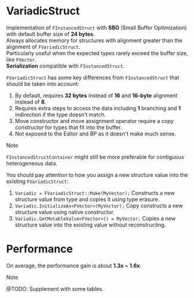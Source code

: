 # VariadicStruct

Implementation of `FInstancedStruct` with **SBO** (Small Buffer Optimization) with default buffer size of **24 bytes**.  
Always allocates memory for structures with alignment greater than the alignment of `FVariadicStruct`.  
Particularly useful when the expected types rarely exceed the buffer size, like `FVector`.  
**Serialization** compatible with `FInstancedStruct`.  

`FVariadicStruct` has some key differences from `FInstancedStruct` that should be taken into account:
1. By default, requires **32 bytes** instead of **16** and **16-byte** alignment instead of **8**.
2. Requires extra steps to access the data including **1** branching and **1** indirection if the type doesn't match.
3. Move constructor and move assignment operator require a *copy constructor* for types that fit into the buffer.
4. Not exposed to the Editor and BP as it doesn't make much sense.
 
> [!NOTE]
> `FInstancedStructContainer` might still be more preferable for contiguous heterogeneous data.

You should pay attention to how you assign a new structure value into the existing `FVariadicStruct`:
1. `Variadic = FVariadicStruct::Make(MyVector);` Constructs a new structure value from type and copies it using type erasure.
2. `Variadic.InitializeAs<FVector>(MyVector);` Copy constructs a new structure value using native constructor.
3. `Variadic.GetMutableValue<FVector>() = MyVector;` Copies a new structure value into the existing value without reconstructing.



# Performance

On average, the performance gain is about **1.3x ~ 1.6x**.

> [!NOTE]
> @TODO: Supplement with some tables.
